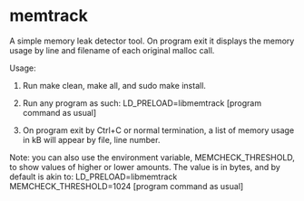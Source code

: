 # memtrack
A simple memory leak detector tool. On program exit it displays the memory usage by line and filename of each original malloc call.

Usage:

1. Run make clean, make all, and sudo make install.

2. Run any program as such: LD_PRELOAD=libmemtrack [program command as usual]

3. On program exit by Ctrl+C or normal termination, a list of memory usage in kB will appear by file, line number.

Note: you can also use the environment variable, MEMCHECK_THRESHOLD, to show values of higher or lower amounts. The value is in bytes, and by default is akin to: LD_PRELOAD=libmemtrack MEMCHECK_THRESHOLD=1024 [program command as usual]
